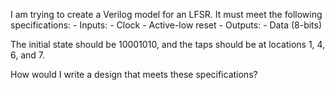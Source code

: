 I am trying to create a Verilog model for an LFSR. It must meet the following specifications:
	- Inputs:
		- Clock
        - Active-low reset
	- Outputs:
		- Data (8-bits)

The initial state should be 10001010, and the taps should be at locations 1, 4, 6, and 7.

How would I write a design that meets these specifications?